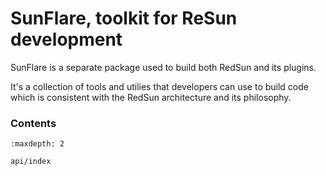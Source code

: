 # SunFlare, toolkit for ReSun development

SunFlare is a separate package used to build both RedSun and its plugins.

It's a collection of tools and utilies that developers can use to build code which is consistent with the RedSun architecture
and its philosophy.

### Contents

```{toctree}
:maxdepth: 2

api/index
```
